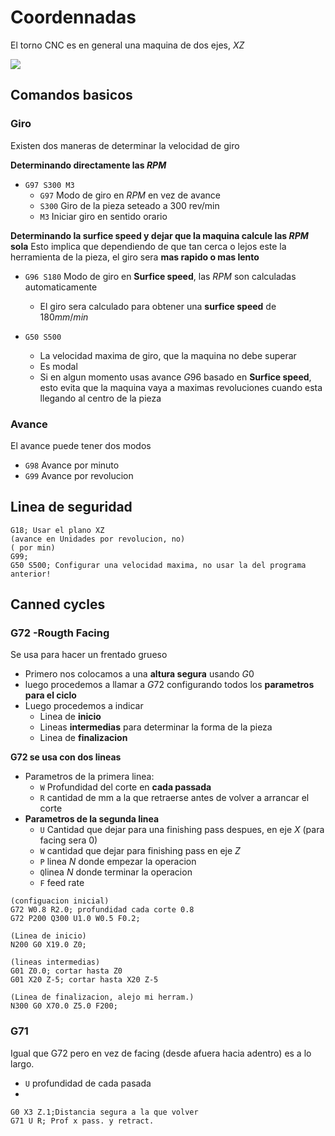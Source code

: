 

# Coordennadas

El torno CNC es en general una maquina de dos ejes, $X Z$


![](https://raw.githubusercontent.com/martov1/DataBank/master/imagenes/hEaCU8S.png)


## Comandos basicos

### Giro

Existen dos maneras de determinar la velocidad de giro

**Determinando directamente las $RPM$**
* `G97 S300 M3`
	* `G97` Modo de giro en $RPM$ en vez de $\text{avance}$ 
	* `S300` Giro de la pieza seteado a 300 rev/min
	* `M3` Iniciar giro en sentido orario

**Determinando la surfice speed y dejar que la maquina calcule las $RPM$ sola**
Esto implica que dependiendo de que tan cerca o lejos este la herramienta de la pieza, el giro sera **mas rapido o mas lento**
* `G96 S180` Modo de giro en **Surfice speed**, las $RPM$ son calculadas automaticamente
	* El giro sera calculado para obtener una **surfice speed** de $180mm/min$


* `G50 S500` 
	* La velocidad maxima de giro, que la maquina no debe superar
	* Es modal
	* Si en algun momento usas avance  $G96$ basado en **Surfice speed**, esto evita que la maquina vaya a maximas revoluciones cuando esta llegando al centro de la pieza

### Avance

El avance puede tener dos modos
* `G98` Avance por minuto
* `G99` Avance por revolucion
## Linea de seguridad
```
G18; Usar el plano XZ
(avance en Unidades por revolucion, no)
( por min)
G99;  
G50 S500; Configurar una velocidad maxima, no usar la del programa anterior!
```
## Canned cycles

### G72 -Rougth   Facing

Se usa para hacer un frentado grueso

* Primero nos colocamos a una **altura segura** usando $G0$
 * luego procedemos a llamar a $G72$ configurando todos los **parametros para el ciclo**
 * Luego procedemos a indicar
	 * Linea de **inicio**
	 * Lineas **intermedias** para determinar la forma de la pieza
	 * Linea de **finalizacion**

**G72 se usa con dos lineas**

* Parametros de la primera linea:
	* `W` Profundidad del corte en **cada passada**
	* `R` cantidad de mm a la que retraerse antes de volver a arrancar el corte
* **Parametros de la segunda linea**
	* `U` Cantidad que dejar para una finishing pass despues, en eje  $X$ (para facing sera $0$)
	* `W` cantidad que dejar para finishing pass en eje  $Z$
	* `P`  linea $N$ donde empezar la operacion
	* `Q`linea $N$ donde terminar la operacion
	* `F` feed rate


```
(configuacion inicial)
G72 W0.8 R2.0; profundidad cada corte 0.8
G72 P200 Q300 U1.0 W0.5 F0.2;

(Linea de inicio)
N200 G0 X19.0 Z0;

(lineas intermedias)
G01 Z0.0; cortar hasta Z0
G01 X20 Z-5; cortar hasta X20 Z-5

(Linea de finalizacion, alejo mi herram.)
N300 G0 X70.0 Z5.0 F200;
```


### G71

Igual que G72 pero en vez de facing (desde afuera hacia adentro) es a lo largo.

* `U` profundidad de cada pasada
* 

```
G0 X3 Z.1;Distancia segura a la que volver
G71 U R; Prof x pass. y retract.
```


<!--stackedit_data:
eyJoaXN0b3J5IjpbLTQ1MDM4MjE1N119
-->
